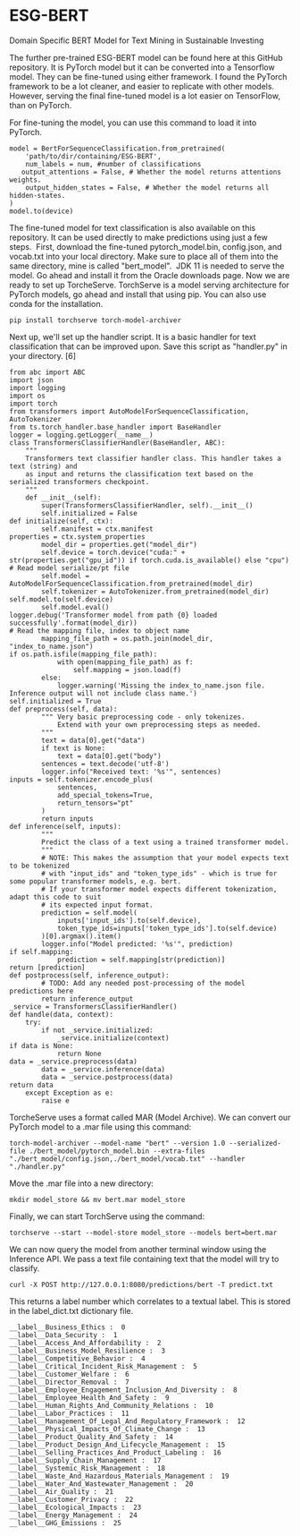 # ESG-BERT
Domain Specific BERT Model for Text Mining in Sustainable Investing

The further pre-trained ESG-BERT model can be found here at this GitHub repository. It is PyTorch model but it can be converted into a Tensorflow model. They can be fine-tuned using either framework. I found the PyTorch framework to be a lot cleaner, and easier to replicate with other models. However, serving the final fine-tuned model is a lot easier on TensorFlow, than on PyTorch. 

For fine-tuning the model, you can use this command to load it into PyTorch. 
```
model = BertForSequenceClassification.from_pretrained(
    'path/to/dir/containing/ESG-BERT', 
    num_labels = num, #number of classifications
   output_attentions = False, # Whether the model returns attentions weights.
    output_hidden_states = False, # Whether the model returns all hidden-states.
)
model.to(device)

```
The fine-tuned model for text classification is also available on this repository. It can be used directly to make predictions using just a few steps. 
First, download the fine-tuned pytorch_model.bin, config.json, and vocab.txt into your local directory. Make sure to place all of them into the same directory, mine is called "bert_model". 
JDK 11 is needed to serve the model. Go ahead and install it from the Oracle downloads page. Now we are ready to set up TorcheServe.
TorchServe is a model serving architecture for PyTorch models, go ahead and install that using pip. You can also use conda for the installation. 
```
pip install torchserve torch-model-archiver

```
Next up, we'll set up the handler script. It is a basic handler for text classification that can be improved upon. Save this script as "handler.py" in your directory. [6]
```
from abc import ABC
import json
import logging
import os
import torch
from transformers import AutoModelForSequenceClassification, AutoTokenizer
from ts.torch_handler.base_handler import BaseHandler
logger = logging.getLogger(__name__)
class TransformersClassifierHandler(BaseHandler, ABC):
    """
    Transformers text classifier handler class. This handler takes a text (string) and
    as input and returns the classification text based on the serialized transformers checkpoint.
    """
    def __init__(self):
        super(TransformersClassifierHandler, self).__init__()
        self.initialized = False
def initialize(self, ctx):
        self.manifest = ctx.manifest
properties = ctx.system_properties
        model_dir = properties.get("model_dir")
        self.device = torch.device("cuda:" + str(properties.get("gpu_id")) if torch.cuda.is_available() else "cpu")
# Read model serialize/pt file
        self.model = AutoModelForSequenceClassification.from_pretrained(model_dir)
        self.tokenizer = AutoTokenizer.from_pretrained(model_dir)
self.model.to(self.device)
        self.model.eval()
logger.debug('Transformer model from path {0} loaded successfully'.format(model_dir))
# Read the mapping file, index to object name
        mapping_file_path = os.path.join(model_dir, "index_to_name.json")
if os.path.isfile(mapping_file_path):
            with open(mapping_file_path) as f:
                self.mapping = json.load(f)
        else:
            logger.warning('Missing the index_to_name.json file. Inference output will not include class name.')
self.initialized = True
def preprocess(self, data):
        """ Very basic preprocessing code - only tokenizes. 
            Extend with your own preprocessing steps as needed.
        """
        text = data[0].get("data")
        if text is None:
            text = data[0].get("body")
        sentences = text.decode('utf-8')
        logger.info("Received text: '%s'", sentences)
inputs = self.tokenizer.encode_plus(
            sentences,
            add_special_tokens=True,
            return_tensors="pt"
        )
        return inputs
def inference(self, inputs):
        """
        Predict the class of a text using a trained transformer model.
        """
        # NOTE: This makes the assumption that your model expects text to be tokenized  
        # with "input_ids" and "token_type_ids" - which is true for some popular transformer models, e.g. bert.
        # If your transformer model expects different tokenization, adapt this code to suit 
        # its expected input format.
        prediction = self.model(
            inputs['input_ids'].to(self.device), 
            token_type_ids=inputs['token_type_ids'].to(self.device)
        )[0].argmax().item()
        logger.info("Model predicted: '%s'", prediction)
if self.mapping:
            prediction = self.mapping[str(prediction)]
return [prediction]
def postprocess(self, inference_output):
        # TODO: Add any needed post-processing of the model predictions here
        return inference_output
_service = TransformersClassifierHandler()
def handle(data, context):
    try:
        if not _service.initialized:
            _service.initialize(context)
if data is None:
            return None
data = _service.preprocess(data)
        data = _service.inference(data)
        data = _service.postprocess(data)
return data
    except Exception as e:
        raise e

```
TorcheServe uses a format called MAR (Model Archive). We can convert our PyTorch model to a .mar file using this command:
```
torch-model-archiver --model-name "bert" --version 1.0 --serialized-file ./bert_model/pytorch_model.bin --extra-files "./bert_model/config.json,./bert_model/vocab.txt" --handler "./handler.py" 
```
Move the .mar file into a new directory: 
```
mkdir model_store && mv bert.mar model_store 
```
Finally, we can start TorchServe using the command: 
```
torchserve --start --model-store model_store --models bert=bert.mar
```
We can now query the model from another terminal window using the Inference API. We pass a text file containing text that the model will try to classify. 

```
curl -X POST http://127.0.0.1:8080/predictions/bert -T predict.txt
```
This returns a label number which correlates to a textual label. This is stored in the label_dict.txt dictionary file. 
```
__label__Business_Ethics :  0
__label__Data_Security :  1
__label__Access_And_Affordability :  2
__label__Business_Model_Resilience :  3
__label__Competitive_Behavior :  4
__label__Critical_Incident_Risk_Management :  5
__label__Customer_Welfare :  6
__label__Director_Removal :  7
__label__Employee_Engagement_Inclusion_And_Diversity :  8
__label__Employee_Health_And_Safety :  9
__label__Human_Rights_And_Community_Relations :  10
__label__Labor_Practices :  11
__label__Management_Of_Legal_And_Regulatory_Framework :  12
__label__Physical_Impacts_Of_Climate_Change :  13
__label__Product_Quality_And_Safety :  14
__label__Product_Design_And_Lifecycle_Management :  15
__label__Selling_Practices_And_Product_Labeling :  16
__label__Supply_Chain_Management :  17
__label__Systemic_Risk_Management :  18
__label__Waste_And_Hazardous_Materials_Management :  19
__label__Water_And_Wastewater_Management :  20
__label__Air_Quality :  21
__label__Customer_Privacy :  22
__label__Ecological_Impacts :  23
__label__Energy_Management :  24
__label__GHG_Emissions :  25
```
